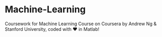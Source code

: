 # Machine-Learning
Coursework for Machine Learning Course on Coursera by Andrew Ng & Stanford University, coded with ♥ in Matlab!
